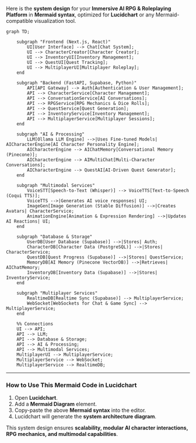 Here is the **system design** for your **Immersive AI RPG & Roleplaying Platform** in **Mermaid syntax**, optimized for **Lucidchart** or any Mermaid-compatible visualization tool.

```mermaid
graph TD;
    
    subgraph "Frontend (Next.js, React)"
        UI[User Interface] --> Chat[Chat System];
        UI --> CharacterCreator[Character Creator];
        UI --> InventoryUI[Inventory Management];
        UI --> QuestUI[Quest Tracking];
        UI --> MultiplayerUI[Multiplayer Roleplay];
    end
    
    subgraph "Backend (FastAPI, Supabase, Python)"
        API[API Gateway] --> Auth[Authentication & User Management];
        API --> CharacterService[Character Management];
        API --> ConversationService[AI Conversations];
        API --> RPGService[RPG Mechanics & Dice Rolls];
        API --> QuestService[Quest Generation];
        API --> InventoryService[Inventory Management];
        API --> MultiplayerService[Multiplayer Sessions];
    end
    
    subgraph "AI & Processing"
        LLM[Ollama LLM Engine] -->|Uses Fine-tuned Models| AICharacterEngine[AI Character Personality Engine];
        AICharacterEngine --> AIChatMemory[Conversational Memory (Pinecone)];
        AICharacterEngine --> AIMultiChat[Multi-Character Conversations];
        AICharacterEngine --> QuestAI[AI-Driven Quest Generator];
    end
    
    subgraph "Multimodal Services"
        VoiceSTT[Speech-to-Text (Whisper)] --> VoiceTTS[Text-to-Speech (Coqui TTS)];
        VoiceTTS -->|Generates AI voice responses| UI;
        ImageGen[Image Generation (Stable Diffusion)] -->|Creates Avatars| CharacterService;
        AnimationEngine[Animation & Expression Rendering] -->|Updates AI Reactions| UI;
    end
    
    subgraph "Database & Storage"
        UserDB[User Database (Supabase)] -->|Stores| Auth;
        CharacterDB[Character Data (PostgreSQL)] -->|Stores| CharacterService;
        QuestDB[Quest Progress (Supabase)] -->|Stores| QuestService;
        MemoryDB[AI Memory (Pinecone VectorDB)] -->|Retrieves| AIChatMemory;
        InventoryDB[Inventory Data (Supabase)] -->|Stores| InventoryService;
    end
    
    subgraph "Multiplayer Services"
        RealtimeDB[Realtime Sync (Supabase)] --> MultiplayerService;
        WebSocket[WebSockets for Chat & Game Sync] --> MultiplayerService;
    end

    %% Connections
    UI --> API;
    API --> LLM;
    API --> Database & Storage;
    API --> AI & Processing;
    API --> Multimodal Services;
    MultiplayerUI --> MultiplayerService;
    MultiplayerService --> WebSocket;
    MultiplayerService --> RealtimeDB;
```

---

### **How to Use This Mermaid Code in Lucidchart**
1. Open **Lucidchart**.
2. Add a **Mermaid Diagram** element.
3. Copy-paste the above **Mermaid syntax** into the editor.
4. Lucidchart will generate the **system architecture diagram**.

This system design ensures **scalability, modular AI character interactions, RPG mechanics, and multimodal capabilities**.
